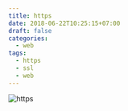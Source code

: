 ```yaml
---
title: https
date: 2018-06-22T10:25:15+07:00
draft: false
categories:
  - web
tags:
  - https
  - ssl
  - web 
---
```


![https](/images/https.png)
